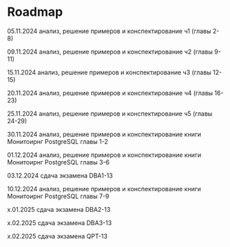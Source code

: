 # Roadmap 

05.11.2024 анализ, решение примеров и конспектирование ч1 (главы 2-8)

09.11.2024 анализ, решение примеров и конспектирование ч2 (главы 9-11)

15.11.2024 анализ, решение примеров и конспектирование ч3 (главы 12-15)

20.11.2024 анализ, решение примеров и конспектирование ч4 (главы 16-23)

25.11.2024 анализ, решение примеров и конспектирование ч5 (главы 24-29)

30.11.2024 анализ, решение примеров и конспектирование книги Монитоирнг PostgreSQL главы 1-2

01.12.2024 анализ, решение примеров и конспектирование книги Монитоирнг PostgreSQL главы 3-6

03.12.2024 сдача экзамена DBA1-13

10.12.2024 анализ, решение примеров и конспектирование книги Монитоирнг PostgreSQL главы 7-9

x.01.2025 сдача экзамена DBA2-13

x.02.2025 сдача экзамена DBA3-13

x.02.2025 сдача экзамена QPT-13